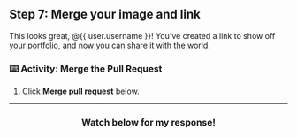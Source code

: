 ## Step 7: Merge your image and link

This looks great, @{{ user.username }}! You've created a link to show off your portfolio, and now you can share it with the world.

### :keyboard: Activity: Merge the Pull Request

1. Click **Merge pull request** below.

<hr>
<h3 align="center">Watch below for my response!</h3>
